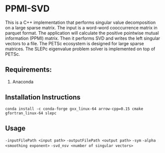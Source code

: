# PPMI-SVD 
This is a C++ implementation that performs singular value decomposition on a large sparse matrix. The input is a word-word cooccurrence matrix in parquet format. The application will calculate the positive pointwise mutual information (PPMI) matrix. Then it performs SVD and writes the left singular vectors to a file. The PETSc ecosystem is designed for large sparse matrices. The SLEPc eigenvalue problem solver is implemented on top of PETSc. 

## Requirements:
1. Anaconda

## Installation Instructions
`conda install -c conda-forge gxx_linux-64 arrow-cpp=0.15 cmake gfortran_linux-64 slepc`
## Usage

`-inputFilePath <input path>`
`-outputFilePath <output path>`
`-sym`
`-alpha <smoothing exponent>` 
`-svd_nsv <number of singular vectors>`
